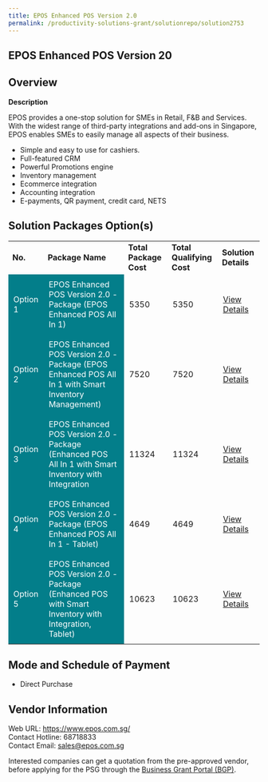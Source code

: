 ```yaml
---
title: EPOS Enhanced POS Version 2.0
permalink: /productivity-solutions-grant/solutionrepo/solution2753
---
```


## EPOS Enhanced POS Version 20

## Overview

**Description**

EPOS provides a one-stop solution for SMEs in Retail, F&B and Services. With the widest range of third-party integrations and add-ons in Singapore, EPOS enables SMEs to easily manage all aspects of their business. 
- Simple and easy to use for cashiers. 
- Full-featured CRM
- Powerful Promotions engine
- Inventory management
- Ecommerce integration 
- Accounting integration 
- E-payments, QR payment, credit card, NETS

## Solution Packages Option(s)

<table>
<tr>
<td><b>No.</b></td>
<td><b>Package Name</b></td>
<td><b>Total Package Cost</b></td>
<td><b>Total Qualifying Cost</b></td>
<td><b>Solution Details</b></td>
</tr>
<tr>
<td style='padding: 10px; background-color: #037E8A; color: #FFFFFF;'>Option 1</td>
<td style='padding: 10px; background-color: #037E8A; color: #FFFFFF;'>EPOS Enhanced POS Version 2.0 - Package (EPOS Enhanced POS All In 1)</td>
<td style='padding: 10px;'>5350</td>
<td style='padding: 10px;'>5350</td>
<td style='padding: 10px;'><a href='https://www.gobusiness.gov.sg/images/psg/Desensitised_EPOS_Annex_3_28_Apr_2022_Part_1.pdf' target='_blank'>View Details</a></td>
</tr>
<tr>
<td style='padding: 10px; background-color: #037E8A; color: #FFFFFF;'>Option 2</td>
<td style='padding: 10px; background-color: #037E8A; color: #FFFFFF;'>EPOS Enhanced POS Version 2.0 - Package (EPOS Enhanced POS All In 1 with Smart Inventory Management)</td>
<td style='padding: 10px;'>7520</td>
<td style='padding: 10px;'>7520</td>
<td style='padding: 10px;'><a href='https://www.gobusiness.gov.sg/images/psg/Desensitised_EPOS_Annex_3_28_Apr_2022_Part_23.pdf' target='_blank'>View Details</a></td>
</tr>
<tr>
<td style='padding: 10px; background-color: #037E8A; color: #FFFFFF;'>Option 3</td>
<td style='padding: 10px; background-color: #037E8A; color: #FFFFFF;'>EPOS Enhanced POS Version 2.0 - Package (Enhanced POS All In 1 with Smart Inventory with Integration</td>
<td style='padding: 10px;'>11324</td>
<td style='padding: 10px;'>11324</td>
<td style='padding: 10px;'><a href='https://www.gobusiness.gov.sg/images/psg/Desensitised_EPOS_Annex_3_28_Apr_2022_Part_45.pdf' target='_blank'>View Details</a></td>
</tr>
<tr>
<td style='padding: 10px; background-color: #037E8A; color: #FFFFFF;'>Option 4</td>
<td style='padding: 10px; background-color: #037E8A; color: #FFFFFF;'>EPOS Enhanced POS Version 2.0 - Package (EPOS Enhanced POS All In 1 - Tablet)</td>
<td style='padding: 10px;'>4649</td>
<td style='padding: 10px;'>4649</td>
<td style='padding: 10px;'><a href='https://www.gobusiness.gov.sg/images/psg/Desensitised_EPOS_Annex_3_28_Apr_2022_Part_6.pdf' target='_blank'>View Details</a></td>
</tr>
<tr>
<td style='padding: 10px; background-color: #037E8A; color: #FFFFFF;'>Option 5</td>
<td style='padding: 10px; background-color: #037E8A; color: #FFFFFF;'>EPOS Enhanced POS Version 2.0 - Package (Enhanced POS with Smart Inventory with Integration, Tablet)</td>
<td style='padding: 10px;'>10623</td>
<td style='padding: 10px;'>10623</td>
<td style='padding: 10px;'><a href='https://www.gobusiness.gov.sg/images/psg/Desensitised_EPOS_Annex_3_28_Apr_2022_Part_78.pdf' target='_blank'>View Details</a></td>
</tr>
</table>

## Mode and Schedule of Payment

 - Direct Purchase

## Vendor Information

 Web URL: https://www.epos.com.sg/ <br>Contact Hotline: 68718833 <br>Contact Email: sales@epos.com.sg <br>

Interested companies can get a quotation from the pre-approved vendor, before applying for the PSG through the <a href='https://www.businessgrants.gov.sg/' target='_blank' rel='noopener'>Business Grant Portal (BGP)</a>.

<script src="/jquery/resize-tables.js"></script>
